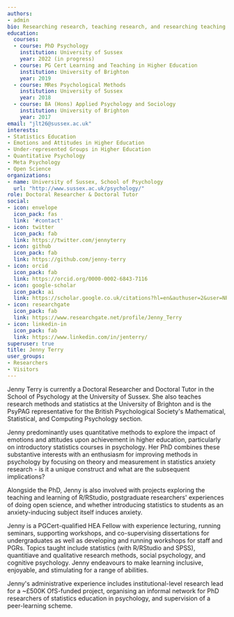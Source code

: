 ```yaml
---
authors:
- admin
bio: Researching research, teaching research, and researching teaching research.
education:
  courses:
  - course: PhD Psychology
    institution: University of Sussex
    year: 2022 (in progress)
  - course: PG Cert Learning and Teaching in Higher Education
    institution: University of Brighton
    year: 2019
  - course: MRes Psychological Methods
    institution: University of Sussex
    year: 2018
  - course: BA (Hons) Applied Psychology and Sociology
    institution: University of Brighton
    year: 2017
email: "jlt26@sussex.ac.uk"
interests:
- Statistics Education
- Emotions and Attitudes in Higher Education
- Under-represented Groups in Higher Education
- Quantitative Psychology
- Meta Psychology
- Open Science
organizations:
- name: University of Sussex, School of Psychology
  url: "http://www.sussex.ac.uk/psychology/"
role: Doctoral Researcher & Doctoral Tutor
social:
- icon: envelope
  icon_pack: fas
  link: '#contact'
- icon: twitter
  icon_pack: fab
  link: https://twitter.com/jennyterry
- icon: github
  icon_pack: fab
  link: https://github.com/jenny-terry
- icon: orcid
  icon_pack: fab
  link: https://orcid.org/0000-0002-6843-7116
- icon: google-scholar
  icon_pack: ai
  link: https://scholar.google.co.uk/citations?hl=en&authuser=2&user=NPRFSwYAAAAJ
- icon: researchgate
  icon_pack: fab
  link: https://www.researchgate.net/profile/Jenny_Terry
- icon: linkedin-in
  icon_pack: fab
  link: https://www.linkedin.com/in/jenterry/
superuser: true
title: Jenny Terry
user_groups:
- Researchers
- Visitors
---
```


Jenny Terry is currently a Doctoral Researcher and Doctoral Tutor in the School of Psychology at the University of Sussex. She also teaches research methods and statistics at the University of Brighton and is the PsyPAG representative for the British Psychological Society's Mathematical, Statistical, and Computing Psychology section.

Jenny predominantly uses quantitative methods to explore the impact of emotions and attitudes upon achievement in higher education, particularly on introductory statistics courses in psychology. Her PhD combines these substantive interests with an enthusiasm for improving methods in psychology by focusing on theory and measurement in statistics anxiety research - is it a unique construct and what are the subsequent implications?

Alongside the PhD, Jenny is also involved with projects exploring the teaching and learning of R/RStudio, postgraduate researchers' experiences of doing open science, and whether introducing statistics to students as an anxiety-inducing subject itself induces anxiety.

Jenny is a PGCert-qualified HEA Fellow with experience lecturing, running seminars, supporting workshops, and co-supervising dissertations for undergraduates as well as developing and running workshops for staff and PGRs. Topics taught include statistics (with R/RStudio and SPSS), quantitiave and qualitative research methods, social psychology, and cognitive psychology. Jenny endeavours to make learning inclusive, enjoyable, and stimulating for a range of abilities.

Jenny's administrative experience includes institutional-level research lead for a ~£500K OfS-funded project, organising an informal network for PhD researchers of statistics education in psychology, and supervision of a peer-learning scheme.
